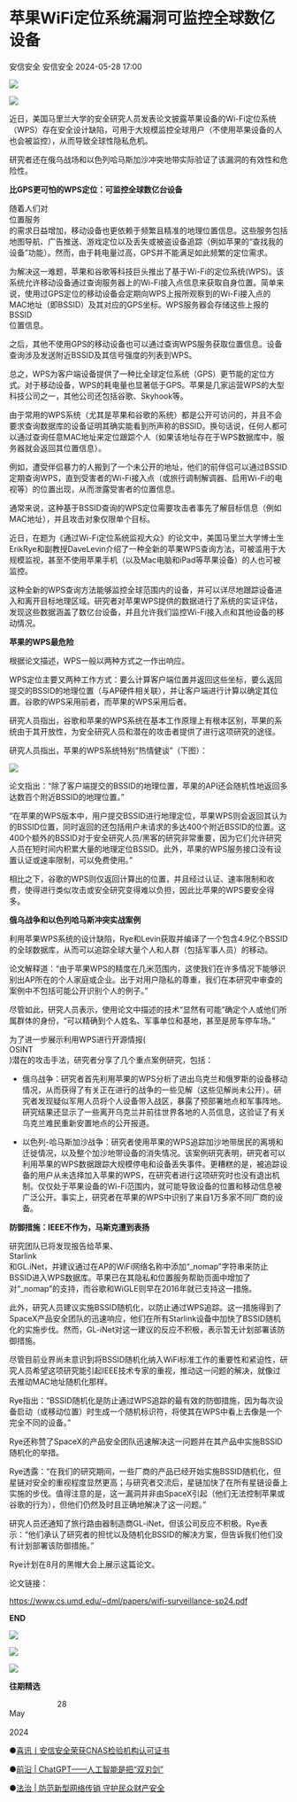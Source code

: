 #  苹果WiFi定位系统漏洞可监控全球数亿设备   
安信安全  安信安全   2024-05-28 17:00  
  
![](https://mmbiz.qpic.cn/mmbiz_gif/huXmkb12LiaK4J19rzVWNVvxic9tpqrWad4aon6RmYicuu94zLiaxibDn1NtoXbBriaibSUd2egTM6Z2nlOib3knFhNasA/640?wx_fmt=gif&wxfrom=5&wx_lazy=1&tp=webp "")  
  
![](https://mmbiz.qpic.cn/mmbiz_jpg/huXmkb12LiaKmVYiarv6fkQr9mPH9kX6a8zWmdOHsmfkrqgaE7xFCFSSSFZnmPk1rlqjNMeJhwF7Jc3M01xNw5Jw/640?wx_fmt=jpeg "")  
  
  
近日，美国马里兰大学的安全研究人员发表论文披露苹果设备的Wi-Fi定位系统（WPS）存在安全设计缺陷，可用于大规模监控全球用户（不使用苹果设备的人也会被监控），从而导致全球性隐私危机。  
  
  
研究者还在俄乌战场和以色列哈马斯加沙冲突地带实际验证了该漏洞的有效性和危险性。  
  
  
**比GPS更可怕的WPS定位：可监控全球数亿台设备**  
  
  
随着人们对  
位置服务  
的需求日益增加，移动设备也更依赖于频繁且精准的地理位置信息。这些服务包括地图导航、广告推送、游戏定位以及丢失或被盗设备追踪（例如苹果的“查找我的设备”功能）。然而，由于耗电量过高，GPS并不能满足如此频繁的定位需求。  
  
  
为解决这一难题，苹果和谷歌等科技巨头推出了基于Wi-Fi的定位系统(WPS)。该系统允许移动设备通过查询服务器上的Wi-Fi接入点信息来获取自身位置。简单来说，使用过GPS定位的移动设备会定期向WPS上报所观察到的Wi-Fi接入点的MAC地址（即BSSID）及其对应的GPS坐标。WPS服务器会存储这些上报的  
BSSID  
位置信息。  
  
  
之后，其他不使用GPS的移动设备也可以通过查询WPS服务获取位置信息。设备查询涉及发送附近BSSID及其信号强度的列表到WPS。  
  
  
总之，WPS为客户端设备提供了一种比全球定位系统（GPS）更节能的定位方式。对于移动设备，WPS的耗电量也显著低于GPS。苹果是几家运营WPS的大型科技公司之一，其他公司还包括谷歌、Skyhook等。  
  
  
由于常用的WPS系统（尤其是苹果和谷歌的系统）都是公开可访问的，并且不会要求查询数据库的设备证明其确实能看到所声称的BSSID。换句话说，任何人都可以通过查询任意MAC地址来定位跟踪个人（如果该地址存在于WPS数据库中，服务器就会返回其位置信息）。  
  
  
例如，遭受伴侣暴力的人搬到了一个未公开的地址，他们的前伴侣可以通过BSSID定期查询WPS，直到受害者的Wi-Fi接入点（或旅行调制解调器、启用Wi-Fi的电视等）的位置出现，从而泄露受害者的位置信息。  
  
  
通常来说，这种基于BSSID查询的WPS定位需要攻击者事先了解目标信息（例如MAC地址），并且攻击对象仅限单个目标。  
  
  
近日，在题为《通过Wi-Fi定位系统监视大众》的论文中，美国马里兰大学博士生ErikRye和副教授DaveLevin介绍了一种全新的苹果WPS查询方法，可被滥用于大规模监视，甚至不使用苹果手机（以及Mac电脑和iPad等苹果设备）的人也可被监控。  
  
  
这种全新的WPS查询方法能够监控全球范围内的设备，并可以详尽地跟踪设备进入和离开目标地理区域。研究者对苹果WPS提供的数据进行了系统的实证评估，发现这些数据涵盖了数亿台设备，并且允许我们监控Wi-Fi接入点和其他设备的移动情况。  
  
  
**苹果的WPS最危险**  
  
  
根据论文描述，WPS一般以两种方式之一作出响应。  
  
  
WPS定位主要又两种工作方式：要么计算客户端位置并返回这些坐标，要么返回提交的BSSID的地理位置（与AP硬件相关联），并让客户端进行计算以确定其位置。谷歌的WPS采用前者，而苹果的WPS采用后者。  
  
  
研究人员指出，谷歌和苹果的WPS系统在基本工作原理上有根本区别，苹果的系统由于其开放性，为安全研究人员和潜在的攻击者提供了进行这项研究的途径。  
  
  
研究人员指出，苹果的WPS系统特别“热情健谈”（下图）：  
  
  
![](https://mmbiz.qpic.cn/sz_mmbiz_png/INYsicz2qhvalZEMIVkXibheibScSCnbGSzwlWpd3e01EWSeefE0llFBUZL5CQ4Ir9dQyY9liayVpNNTlZmWlCknrA/640?wx_fmt=other&from=appmsg&tp=webp&wxfrom=5&wx_lazy=1&wx_co=1 "")  
  
  
论文指出：“除了客户端提交的BSSID的地理位置，苹果的API还会随机性地返回多达数百个附近BSSID的地理位置。”  
  
  
“在苹果的WPS版本中，用户提交BSSID进行地理定位，苹果WPS则会返回其认为的BSSID位置，同时返回的还包括用户未请求的多达400个附近BSSID的位置。这400个额外的BSSID对于安全研究人员/黑客的研究非常重要，因为它们允许研究人员在短时间内积累大量的地理定位BSSID。此外，苹果的WPS服务接口没有设置认证或速率限制，可以免费使用。”  
  
  
相比之下，谷歌的WPS则仅返回计算出的位置，并且经过认证、速率限制和收费，使得进行类似攻击或安全研究变得难以负担，因此比苹果的WPS要安全得多。  
  
  
**俄乌战争和以色列哈马斯冲突实战案例**  
  
  
利用苹果WPS系统的设计缺陷，Rye和Levin获取并编译了一个包含4.9亿个BSSID的全球数据库，从而可以追踪全球大量个人和人群（包括军事人员）的移动。  
  
  
论文解释道：“由于苹果WPS的精度在几米范围内，这使我们在许多情况下能够识别出AP所在的个人家庭或企业。出于对用户隐私的尊重，我们在本研究中审查的案例中不包括可能公开识别个人的例子。”  
  
  
尽管如此，研究人员表示，使用论文中描述的技术“显然有可能”确定个人或他们所属群体的身份，“可以精确到个人姓名、军事单位和基地，甚至是房车停车场。”  
  
  
为了进一步展示利用WPS进行开源情报(  
OSINT  
)潜在的攻击手法，研究者分享了几个重点案例研究，包括：  
  
- 俄乌战争：研究者首先利用苹果的WPS分析了进出乌克兰和俄罗斯的设备移动情况，从而获得了有关正在进行的战争的一些见解（这些见解尚未公开）。研究者发现疑似军用人员将个人设备带入战区，暴露了预部署地点和军事阵地。研究结果还显示了一些离开乌克兰并前往世界各地的人员信息，这验证了有关乌克兰难民重新安置地点的公开报道。  
  
- 以色列-哈马斯加沙战争：研究者使用苹果的WPS追踪加沙地带居民的离境和迁徙情况，以及整个加沙地带设备的消失情况。该案例研究表明，研究者可以利用苹果的WPS数据跟踪大规模停电和设备丢失事件。更糟糕的是，被追踪设备的用户从未选择加入苹果的WPS，在研究者进行这项研究时也没有退出机制。仅仅处于苹果设备的Wi-Fi范围内，就可能导致设备的位置和移动信息被广泛公开。事实上，研究者在苹果的WPS中识别了来自1万多家不同厂商的设备。  
  
  
  
**防御措施：IEEE不作为，马斯克遭到表扬**  
  
  
研究团队已将发现报告给苹果、  
Starlink  
和GL.iNet，并建议通过在AP的WiFi网络名称中添加“_nomap”字符串来防止BSSID进入WPS数据库。苹果已在其隐私和位置服务帮助页面中增加了对“_nomap”的支持，而谷歌和WiGLE则早在2016年就已支持这一措施。  
  
  
此外，研究人员建议实施BSSID随机化，以防止通过WPS追踪。这一措施得到了SpaceX产品安全团队的迅速响应，他们在所有Starlink设备中加快了BSSID随机化的实施步伐。然而，GL-iNet对这一建议的反应不积极，表示暂无计划部署该防御措施。  
  
  
尽管目前业界尚未意识到将BSSID随机化纳入WiFi标准工作的重要性和紧迫性，研究人员希望这项研究能引起IEEE技术专家的重视，推动这一问题的解决，就像过去推动MAC地址随机化那样。  
  
  
Rye指出：“BSSID随机化是防止通过WPS追踪的最有效的防御措施，因为每次设备启动（或移动位置）时生成一个随机标识符，将使其在WPS中看上去像是一个完全不同的设备。”  
  
  
Rye还称赞了SpaceX的产品安全团队迅速解决这一问题并在其产品中实施BSSID随机化的举措。  
  
  
Rye透露：“在我们的研究期间，一些厂商的产品已经开始实施BSSID随机化，但星链对安全的重视程度显然更高；与研究者交流后，星链加快了在所有星链设备上实施的步伐。值得注意的是，这一漏洞并非由SpaceX引起（他们无法控制苹果或谷歌的行为），但他们仍然及时且正确地解决了这一问题。”  
  
  
研究人员还通知了旅行路由器制造商GL-iNet，但该公司反应不积极。Rye表示：“他们承认了研究者的担忧以及随机化BSSID的解决方案，但告诉我们他们没有计划部署该防御措施。”  
  
  
Rye计划在8月的黑帽大会上展示这篇论文。  
  
  
论文链接：  
  
https://www.cs.umd.edu/~dml/papers/wifi-surveillance-sp24.pdf  
  
  
**END**  
  
![](https://mmbiz.qpic.cn/mmbiz_gif/huXmkb12LiaJ7eQfFyBTbBqo3wtiaia9XUsVG1mGlgvQLA2GibZoVrhgcpUPUEXRpRB3c2lKYvJt0JQbweEK0pdUww/640?wx_fmt=gif&wxfrom=5&wx_lazy=1&tp=webp "")  
  
![](https://mmbiz.qpic.cn/mmbiz_png/huXmkb12LiaLicaBu5IHq7LKAG7mJSoU4DnXkcNSSDEvgxBfKgwfxuWoqgF5Xl3jclEFrNPUe8wmMUDU3k7dxrAA/640?wx_fmt=other&wx_co=1&wxfrom=5&wx_lazy=1&tp=webp "")  
  
![](https://mmbiz.qpic.cn/mmbiz_png/huXmkb12LiaLicaBu5IHq7LKAG7mJSoU4DnXkcNSSDEvgxBfKgwfxuWoqgF5Xl3jclEFrNPUe8wmMUDU3k7dxrAA/640?wx_fmt=other&wx_co=1&wxfrom=5&wx_lazy=1&tp=webp "")  
  
**往期精选**  
  
                      28     
May  
   
2024  
  
  
●[喜讯丨安信安全荣获CNAS检验机构认可证书](http://mp.weixin.qq.com/s?__biz=MzAxNTYwOTU1Mw==&mid=2650086210&idx=1&sn=6d0619e9ccac46a540b76060098dddb8&chksm=8380c0fcb4f749ea0b05eef68c9336f096803dd08131c198d07c1c59638e10db3714d1122550&scene=21#wechat_redirect)  
  
  
●[前沿 | ChatGPT——人工智能是把“双刃剑”](http://mp.weixin.qq.com/s?__biz=MzAxNTYwOTU1Mw==&mid=2650077773&idx=2&sn=d2a979a7ef0301fcadbcbb0109587be5&chksm=838121f3b4f6a8e55c545acbc68966dda860f25ebef7f722ddac015c5be9f22577ef40c59d6d&scene=21#wechat_redirect)  
  
  
●[法治 | 防范新型网络传销 守护民众财产安全](http://mp.weixin.qq.com/s?__biz=MzAxNTYwOTU1Mw==&mid=2650077685&idx=2&sn=dcffdd9a3ee608eeeb7db29a06b77161&chksm=8381224bb4f6ab5d8e3e0b79f8e4457d5c91de91cf9154cd38720773ea451206f525ce735a0f&scene=21#wechat_redirect)  
  
  
